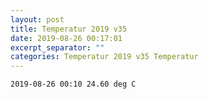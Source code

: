 ```yaml
---
layout: post
title: Temperatur 2019 v35
date: 2019-08-26 00:17:01
excerpt_separator: ""
categories: Temperatur 2019 v35 Temperatur
---
```

```
2019-08-26 00:10 24.60 deg C
```
